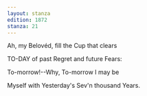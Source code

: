```yaml
---
layout: stanza
edition: 1872
stanza: 21
---
```


Ah, my Belovéd, fill the Cup that clears

TO-DAY of past Regret and future Fears:

To-morrow!--Why, To-morrow I may be

Myself with Yesterday's Sev'n thousand Years.